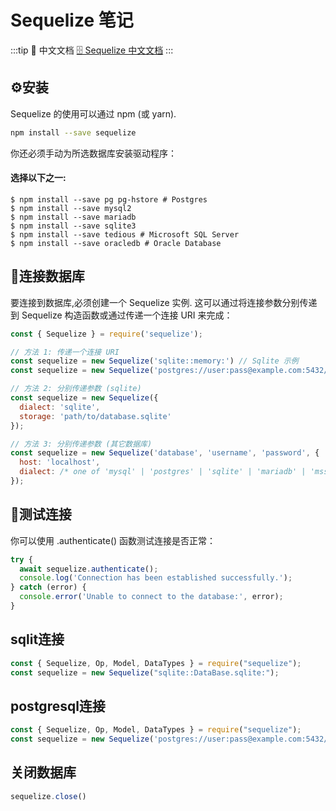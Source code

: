 # Sequelize 笔记

:::tip 🔦 中文文档
[ 🗄️ Sequelize 中文文档](https://www.sequelize.cn/)
:::

## ⚙️安装
Sequelize 的使用可以通过 npm (或 yarn).
```sh
npm install --save sequelize
```
你还必须手动为所选数据库安装驱动程序：

#### 选择以下之一:
```
$ npm install --save pg pg-hstore # Postgres
$ npm install --save mysql2
$ npm install --save mariadb
$ npm install --save sqlite3
$ npm install --save tedious # Microsoft SQL Server
$ npm install --save oracledb # Oracle Database
```

## 🍻连接数据库

要连接到数据库,必须创建一个 Sequelize 实例. 这可以通过将连接参数分别传递到 Sequelize 构造函数或通过传递一个连接 URI 来完成：
```js
const { Sequelize } = require('sequelize');

// 方法 1: 传递一个连接 URI
const sequelize = new Sequelize('sqlite::memory:') // Sqlite 示例
const sequelize = new Sequelize('postgres://user:pass@example.com:5432/dbname') // Postgres 示例

// 方法 2: 分别传递参数 (sqlite)
const sequelize = new Sequelize({
  dialect: 'sqlite',
  storage: 'path/to/database.sqlite'
});

// 方法 3: 分别传递参数 (其它数据库)
const sequelize = new Sequelize('database', 'username', 'password', {
  host: 'localhost',
  dialect: /* one of 'mysql' | 'postgres' | 'sqlite' | 'mariadb' | 'mssql' | 'db2' | 'snowflake' | 'oracle' */
});
```
## 🔏测试连接

你可以使用 .authenticate() 函数测试连接是否正常：
```js
try {
  await sequelize.authenticate();
  console.log('Connection has been established successfully.');
} catch (error) {
  console.error('Unable to connect to the database:', error);
}
```


## sqlit连接
```js
const { Sequelize, Op, Model, DataTypes } = require("sequelize");
const sequelize = new Sequelize("sqlite::DataBase.sqlite:");
```

## postgresql连接
```js
const { Sequelize, Op, Model, DataTypes } = require("sequelize");
const sequelize = new Sequelize('postgres://user:pass@example.com:5432/dbname') 
```

## 关闭数据库
```js
sequelize.close()
```


